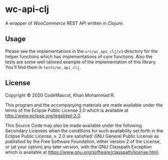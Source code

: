 # wc-api-clj

A wrapper of *WooCommerce* REST API written in *Clojure*.

## Usage

Please see the implementations in the `src/wc_api_clj/v3` directory for the helper functions which has implementations of core functions. Also the tests are some well tailored example of the implementation of this library. You'll find them in `tests/wc_api_clj`.

## License

Copyright © 2020 CodeMascot, Khan Mohammad R.

This program and the accompanying materials are made available under the
terms of the Eclipse Public License 2.0 which is available at
http://www.eclipse.org/legal/epl-2.0.

This Source Code may also be made available under the following Secondary
Licenses when the conditions for such availability set forth in the Eclipse
Public License, v. 2.0 are satisfied: GNU General Public License as published by
the Free Software Foundation, either version 2 of the License, or (at your
option) any later version, with the GNU Classpath Exception which is available
at https://www.gnu.org/software/classpath/license.html.
